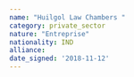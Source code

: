 ```yaml
---
name: "Huilgol Law Chambers "
category: private_sector
nature: "Entreprise"
nationality: IND
alliance: 
date_signed: '2018-11-12'
---
```

    